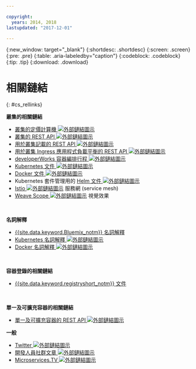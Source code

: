 ```yaml
---

copyright:
  years: 2014, 2018
lastupdated: "2017-12-01"

---
```


{:new_window: target="_blank"}
{:shortdesc: .shortdesc}
{:screen: .screen}
{:pre: .pre}
{:table: .aria-labeledby="caption"}
{:codeblock: .codeblock}
{:tip: .tip}
{:download: .download}


# 相關鏈結
{: #cs_rellinks}

**叢集的相關鏈結**

- [叢集的定價計算機 ![外部鏈結圖示](../icons/launch-glyph.svg "外部鏈結圖示")](https://console.bluemix.net/?direct=classic%2F&env_id=ibm%3Ayp%3Aus-south#/pricing/cloudOEPaneId=pricing&paneId=pricingSheet&orgGuid=83f3f6dd-e430-4955-8225-0963753d8b0f&spaceGuid=f616188f-e265-4e04-84be-1b3d2ec63db3)
- [叢集的 REST API ![外部鏈結圖示](../icons/launch-glyph.svg "外部鏈結圖示")](https://containers.bluemix.net/swagger)
- [用於叢集記載的 REST API ![外部鏈結圖示](../icons/launch-glyph.svg "外部鏈結圖示")](https://us-south.containers.bluemix.net/swagger-logging/)
- [用於叢集 Ingress 應用程式負載平衡的 REST API ![外部鏈結圖示](../icons/launch-glyph.svg "外部鏈結圖示")](https://us-south.containers.bluemix.net/swagger-alb-api/)
- [developerWorks 容器編排行程 ![外部鏈結圖示](../icons/launch-glyph.svg "外部鏈結圖示")](https://developer.ibm.com/code/journey/category/container-orchestration/)
- [Kubernetes 文件 ![外部鏈結圖示](../icons/launch-glyph.svg "外部鏈結圖示")](https://kubernetes.io/)
- [Docker 文件 ![外部鏈結圖示](../icons/launch-glyph.svg "外部鏈結圖示")](https://docs.docker.com/engine/)
- Kubernetes 套件管理用的 <a href="https://docs.helm.sh/helm/" target="_blank">Helm 文件 <img src="../icons/launch-glyph.svg" alt="外部鏈結圖示"></a>
- [Istio ![外部鏈結圖示](../icons/launch-glyph.svg "外部鏈結圖示")](https://istio.io/) 服務網 (service mesh)
- [Weave Scope ![外部鏈結圖示](../icons/launch-glyph.svg "外部鏈結圖示")](https://www.weave.works/oss/scope/) 視覺效果

<br />


**名詞解釋**
- [{{site.data.keyword.Bluemix_notm}} 名詞解釋](/docs/overview/glossary/index.html)
- [Kubernetes 名詞解釋 ![外部鏈結圖示](../icons/launch-glyph.svg "外部鏈結圖示")](https://kubernetes.io/docs/reference/glossary/?fundamental=true)
- [Docker 名詞解釋 ![外部鏈結圖示](../icons/launch-glyph.svg "外部鏈結圖示")](https://docs.docker.com/glossary/)

<br />


**容器登錄的相關鏈結**

- [{{site.data.keyword.registryshort_notm}} 文件](/docs/services/Registry/index.html)


<br />



**單一及可擴充容器的相關鏈結**

- [單一及可擴充容器的 REST API ![外部鏈結圖示](../icons/launch-glyph.svg "外部鏈結圖示")](http://ccsapi-doc.mybluemix.net/)

**一般**

- [Twitter ![外部鏈結圖示](../icons/launch-glyph.svg "外部鏈結圖示")](https://twitter.com/hashtag/ibmcontainers)
- [開發人員社群文章 ![外部鏈結圖示](../icons/launch-glyph.svg "外部鏈結圖示")](https://www.ibm.com/blogs/bluemix/tag/containers/)
- [Microservices.TV ![外部鏈結圖示](../icons/launch-glyph.svg "外部鏈結圖示")](https://developer.ibm.com/tv/microservices/)

<br />

